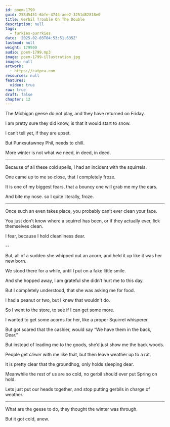 ```yaml
---
id: poem-1799
guid: 258d5451-6bfe-4744-aee2-3251d82818e0
title: Gerbil Trouble On The Double
description: null
tags:
  - furkies-purrkies
date: '2025-02-03T04:53:51.635Z'
lastmod: null
weight: 179900
audio: poem-1799.mp3
image: poem-1799-illustration.jpg
images: null
artwork:
  - https://catpea.com
resources: null
features:
  video: true
raw: true
draft: false
chapter: 12
---
```


The Michigan geese do not play,
and they have returned on Friday.

I am pretty sure they did know,
is that it would start to snow.

I can’t tell yet,
if they are upset.

But Punxsutawney Phil,
needs to chill.

More winter is not what we need,
in deed, in deed.

---

Because of all these cold spells,
I had an incident with the squirrels.

One came up to me so close,
that I completely froze.

It is one of my biggest fears,
that a bouncy one will grab me my the ears.

And bite my nose.
so I quite literally, froze.

---

Once such an even takes place,
you probably can’t ever clean your face.

You just don’t know where a squirrel has been,
or if they actually ever, lick themselves clean.

I fear,
because I hold cleanliness dear.

--

But, all of a sudden she whipped out an acorn,
and held it up like it was her new born.

We stood there for a while,
until I put on a fake little smile.

And she hopped away,
I am grateful she didn’t hurt me to this day.

But I completely understood,
that she was asking me for food.

I had a peanut or two,
but I knew that wouldn't do.

So I went to the store,
to see if I can get some more.

I wanted to get some acorns for her,
like a proper Squirrel whisperer.

But got scared that the cashier,
would say “We have them in the back, Dear.”

But instead of leading me to the goods,
she’d just show me the back woods.

People get *clever* with me like that,
but then leave weather up to a rat.

It is pretty clear that the groundhog,
only holds sleeping dear.

Meanwhile the rest of us are so cold,
no gerbil should ever put Spring on hold.

Lets just put our heads together,
and stop putting gerbils in charge of weather.

---

What are the geese to do,
they thought the winter was through.

But it got cold,
anew.
